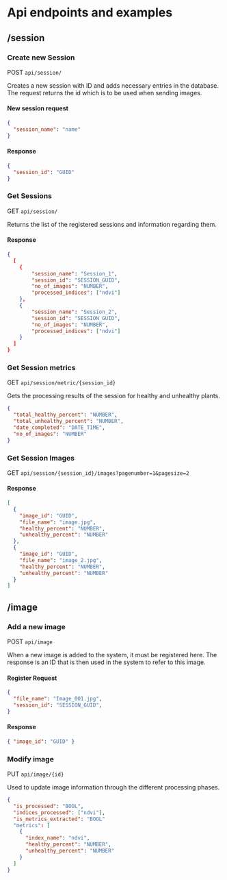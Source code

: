 # Api endpoints and examples

## /session

### Create new Session

POST `api/session/`

Creates a new session with ID and adds necessary entries in the database. The request returns the id which is to be used when sending images.

#### New session request

```json
{
  "session_name": "name"
}
```

#### Response

```json
{
  "session_id": "GUID"
}
```

### Get Sessions

GET `api/session/`

Returns the list of the registered sessions and information regarding them.

#### Response

```json
{
  [
    {
        "session_name": "Session_1",
        "session_id": "SESSION_GUID",
        "no_of_images": "NUMBER",
        "processed_indices": ["ndvi"]
    },
    {
        "session_name": "Session_2",
        "session_id": "SESSION_GUID",
        "no_of_images": "NUMBER",
        "processed_indices": ["ndvi"]
    }
  ]
}
```

### Get Session metrics

GET `api/session/metric/{session_id}`

Gets the processing results of the session for healthy and unhealthy plants.

```json
{
  "total_healthy_percent": "NUMBER",
  "total_unhealthy_percent": "NUMBER",
  "date_completed": "DATE_TIME",
  "no_of_images": "NUMBER"
}
```

### Get Session Images

GET `api/session/{session_id}/images?pagenumber=1&pagesize=2`

#### Response

```json
[
  {
    "image_id": "GUID",
    "file_name": "image.jpg",
    "healthy_percent": "NUMBER",
    "unhealthy_percent": "NUMBER"
  },
  {
    "image_id": "GUID",
    "file_name": "image_2.jpg",
    "healthy_percent": "NUMBER",
    "unhealthy_percent": "NUMBER"
  }
]
```

## /image

### Add a new image

POST `api/image`

When a new image is added to the system, it must be registered here. The response is an ID that is then used in the system to refer to this image.

#### Register Request

```json
{
  "file_name": "Image_001.jpg",
  "session_id": "SESSION_GUID",
}
```

#### Response

```json
{ "image_id": "GUID" }
```

### Modify image

PUT `api/image/{id}`

Used to update image information through the different processing phases.

```json
{
  "is_processed": "BOOL",
  "indices_processed": ["ndvi"],
  "is_metrics_extracted": "BOOL"
  "metrics": [
    {
      "index_name": "ndvi",
      "healthy_percent": "NUMBER",
      "unhealthy_percent": "NUMBER"
    }
  ]
}
```
